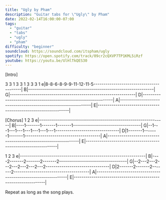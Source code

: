 ```yaml
---
title: "Ugly by Pham"
description: "Guitar tabs for \"Ugly\" by Pham"
date: 2022-02-14T16:00:00-07:00
tags:
  - "guitar"
  - "tabs"
  - "ugly"
  - "pham"
difficulty: "beginner"
soundcloud: https://soundcloud.com/itspham/ugly
spotify: https://open.spotify.com/track/09cr2cQXVP7TP1KML5iRzf
youtube: https://youtu.be/UlHlTkQES30
---
```


[Intro]

  3 3 1 3 3 1  3  3  3 1
e|8-8-6-8-9-9-11-12-11-5-----------------------------------------|
B|---------------------------------------------------------------|
G|---------------------------------------------------------------|
D|---------------------------------------------------------------|
A|---------------------------------------------------------------|
E|---------------------------------------------------------------|

[Chorus]
  1 2 3
e|---------------------------------------------------------------|
B|----1-------1-------1-------1----------------------------------|
G|--1---1---1---1---1---1---1---1--------------------------------|
D|1-------1-------1-------1--------------------------------------|
A|---------------------------------------------------------------|
E|---------------------------------------------------------------|

  1 2 3
e|---------------------------------------------------------------|
B|----2-------2-------2-------2----------------------------------|
G|--2---2---2---2---2---2---2---2--------------------------------|
D|2-------2-------2-------2--------------------------------------|
A|---------------------------------------------------------------|
E|---------------------------------------------------------------|

Repeat as long as the song plays.
